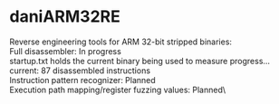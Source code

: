 # daniARM32RE
Reverse engineering tools for ARM 32-bit stripped binaries:\
Full disassembler: In progress\
  startup.txt holds the current binary being used to measure progress... current: 87 disassembled instructions\
Instruction pattern recognizer: Planned\
Execution path mapping/register fuzzing values: Planned\
